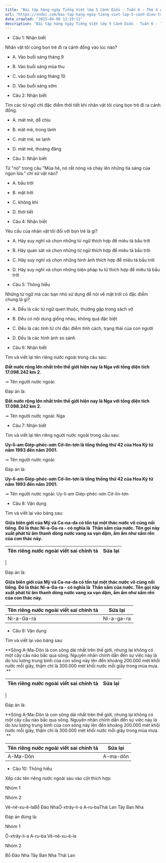 ```yaml
---
title: "Bài tập hàng ngày Tiếng Việt lớp 5 Cánh Diều - Tuần 6 - Thứ 4 gồm các câu hỏi tổng hợp nội dung Đọc hiểu văn bản và Luyện từ và câu được học ở Tuần 6 trong chương trình Tiếng Việt lớp 5 Tập 1 Cánh Diều"
url: "https://vndoc.com/bai-tap-hang-ngay-tieng-viet-lop-5-canh-dieu-tuan-6-thu-4-327787"
date_crawled: "2025-04-09 12:19:11"
description: "Bài tập hàng ngày Tiếng Việt lớp 5 Cánh Diều - Tuần 6 - Thứ 4 gồm các câu hỏi tổng hợp nội dung Đọc hiểu văn bản và Luyện từ và câu được học ở Tuần 6 trong chương trình Tiếng Việt lớp 5 Tập 1 Cánh Diều"
---
```


* Câu 1:  Nhận biết

Nhân vật tôi cùng bọn trẻ đi ra cánh đồng vào lúc nào?

  * A. Vào buổi sáng tháng 9 
  * B. Vào buổi sáng mùa thu 
  * C. vào buổi sáng tháng 10 
  * D. Vào buổi sáng sớm 



* Câu 2:  Nhận biết

Tìm các từ ngữ chỉ đặc điểm thời tiết khi nhân vật tôi cùng bọn trẻ đi ra cánh đồng.

  * A. mát mẻ, dễ chịu 
  * B. mát mẻ, trong lành 
  * C. mát mẻ, se lạnh 
  * D. mát mẻ, thoáng đãng 



* Câu 3:  Nhận biết

Từ "nó" trong câu "Mùa hè, nó rất nóng và cháy lên những tia sáng của ngọn lửa." chỉ sử vật nào?

  * A. bầu trời 
  * B. mặt trời 
  * C. không khí 
  * D. thời tiết 



* Câu 4:  Nhận biết

Yêu cầu của nhân vật tôi đối với bọn trẻ là gì?

  * A. Hãy suy nghĩ và chọn những từ ngữ thích hợp để miêu tả bầu trời 
  * B. Hãy quan sát và chọn những từ ngữ thích hợp để miêu tả bầu trời 
  * C. Hãy suy nghĩ và chọn những hình ảnh thích hợp để miêu tả bầu trời 
  * D. Hãy suy nghĩ và chọn những biện pháp tu từ thích hợp để miêu tả bầu trời 



* Câu 5:  Thông hiểu

Những từ ngữ mà các bạn nhỏ sử dụng để nói về mặt trời có đặc điểm chung là gì?

  * A. Đều là các từ ngữ quen thuộc, thường gặp trong sách vở 
  * B. Đều có nội dung giống nhau, không quá đặc biệt 
  * C. Đều là các tính từ chỉ đặc điểm tính cách, trạng thái của con người 
  * D. Đều là các hình ảnh so sánh 



* Câu 6:  Nhận biết

Tìm và viết lại tên riêng nước ngoài trong câu sau:

**Đất nước rộng lớn nhất trên thế giới hiện nay là Nga với tổng diện tích 17.098.242 km 2.**

➙ Tên người nước ngoài: 

Đáp án là:

**Đất nước rộng lớn nhất trên thế giới hiện nay là Nga với tổng diện tích 17.098.242 km 2.**

➙ Tên người nước ngoài: Nga

* Câu 7:  Nhận biết

Tìm và viết lại tên riêng người nước ngoài trong câu sau:

**Uy-li-am Giép-phéc-xơn Cờ-lin-tơn là tổng thống thứ 42 của Hoa Kỳ từ năm 1993 đến năm 2001.**

➙ Tên người nước ngoài: 

Đáp án là:

**Uy-li-am Giép-phéc-xơn Cờ-lin-tơn là tổng thống thứ 42 của Hoa Kỳ từ năm 1993 đến năm 2001.**

➙ Tên người nước ngoài: Uy-li-am Giép-phéc-xơn Cờ-lin-tơn

* Câu 8:  Vận dụng

Tìm và viết lại vào bảng sau:

**Giữa biên giới của Mỹ và Ca-na-da có tồn tại một thác nước vô cùng nổi tiếng. Đó là thác Ni-a-Ga-ra - có nghĩa là  Thần sấm của nước. Tên gọi này xuất phát từ âm thanh dòng nước vang xa vạn dặm, ầm ầm như sấm rền của con thác này.**

Tên riêng nước ngoài viết sai chính tả| Sửa lại  
---|---  
|   
  
Đáp án là:

**Giữa biên giới của Mỹ và Ca-na-da có tồn tại một thác nước vô cùng nổi tiếng. Đó là thác Ni-a-Ga-ra - có nghĩa là  Thần sấm của nước. Tên gọi này xuất phát từ âm thanh dòng nước vang xa vạn dặm, ầm ầm như sấm rền của con thác này.**

Tên riêng nước ngoài viết sai chính tả| Sửa lại  
---|---  
Ni-a-Ga-ra| Ni-a-ga-ra  
  
* Câu 9:  Vận dụng

Tìm và viết lại vào bảng sau:

**Sông A-Ma-Dôn là con sông dài nhất trên thế giới, nhưng lại không có một cây cầu nào bắc qua sông. Nguyên nhân chính dẫn đến sự việc này là do lưu lượng trung bình của con sông này lên đến khoảng 200.000 mét khối nước mỗi giây, thậm chí là 300.000 mét khối nước mỗi giây trong mùa mưa.  **

Tên riêng nước ngoài viết sai chính tả| Sửa lại  
---|---  
|   
  
Đáp án là:

**Sông A-Ma-Dôn là con sông dài nhất trên thế giới, nhưng lại không có một cây cầu nào bắc qua sông. Nguyên nhân chính dẫn đến sự việc này là do lưu lượng trung bình của con sông này lên đến khoảng 200.000 mét khối nước mỗi giây, thậm chí là 300.000 mét khối nước mỗi giây trong mùa mưa.  **

Tên riêng nước ngoài viết sai chính tả| Sửa lại  
---|---  
A-Ma-Dôn| A-ma-dôn  
  
* Câu 10:  Thông hiểu

Xếp các tên riêng nước ngoài sau vào cột thích hợp:

Nhóm 1

Nhóm 2

Vê-nê-xu-ê-laBồ Đào NhaÔ-xtrây-li-a A-ru-baThái Lan Tây Ban Nha

Đáp án đúng là:

Nhóm 1

Ô-xtrây-li-a A-ru-ba Vê-nê-xu-ê-la

Nhóm 2

Bồ Đào Nha Tây Ban Nha Thái Lan
